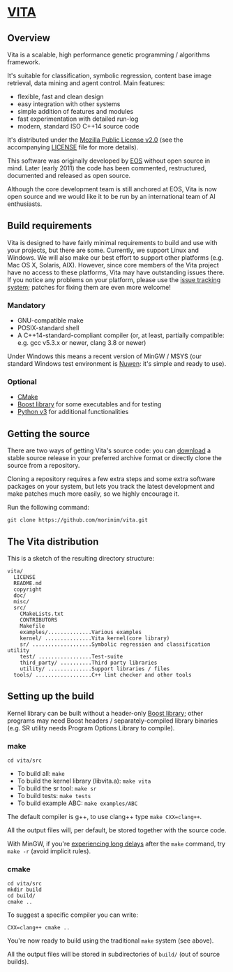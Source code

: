 # [VITA][3] #

## Overview ##

Vita is a scalable, high performance genetic programming / algorithms framework.

It's suitable for classification, symbolic regression, content base image retrieval, data mining and agent control. Main features:

* flexible, fast and clean design
* easy integration with other systems
* simple addition of features and modules
* fast experimentation with detailed run-log
* modern, standard ISO C++14 source code

It's distributed under the [Mozilla Public License v2.0](https://www.mozilla.org/MPL/2.0/) (see the accompanying [LICENSE](https://github.com/morinim/vita/blob/master/LICENSE) file for more details).

This software was originally developed by [EOS][1] without open source in mind. Later (early 2011) the code has been commented, restructured, documented and released as open source.

Although the core development team is still anchored at EOS, Vita is now open source and we would like it to be run by an international team of AI enthusiasts.

## Build requirements ##

Vita is designed to have fairly minimal requirements to build and use with your projects, but there are some. Currently, we support Linux and Windows. We will also make our best effort to support other platforms (e.g. Mac OS X, Solaris, AIX).
However, since core members of the Vita project have no access to these platforms, Vita may have outstanding issues there. If you notice any problems on your platform, please use the
[issue tracking system](https://github.com/morinim/vita/issues); patches for fixing them are even more welcome!

### Mandatory ###

* GNU-compatible make
* POSIX-standard shell
* A C++14-standard-compliant compiler (or, at least, partially compatible: e.g. gcc v5.3.x or newer, clang 3.8 or newer)

Under Windows this means a recent version of MinGW / MSYS (our standard Windows test environment is [Nuwen](http://nuwen.net/mingw.html): it's simple and ready to use).

### Optional ###

* [CMake][5]
* [Boost library][2] for some executables and for testing
* [Python v3][4] for additional functionalities

## Getting the source ##

There are two ways of getting Vita's source code: you can [download](https://github.com/morinim/vita/archive/master.zip) a stable source release in your preferred archive format or directly clone the source from a repository.

Cloning a repository requires a few extra steps and some extra software packages on your system, but lets you track the latest development and make patches much more easily, so we highly encourage it.

Run the following command:

```
git clone https://github.com/morinim/vita.git
```

## The Vita distribution ##

This is a sketch of the resulting directory structure:
```
vita/
  LICENSE
  README.md
  copyright
  doc/
  misc/
  src/
    CMakeLists.txt
    CONTRIBUTORS
    Makefile
    examples/..............Various examples
    kernel/ ...............Vita kernel(core library)
    sr/ ...................Symbolic regression and classification utility
    test/ .................Test-suite
    third_party/ ..........Third party libraries
    utility/ ..............Support libraries / files
  tools/ ..................C++ lint checker and other tools
```

## Setting up the build ##

Kernel library can be built without a header-only [Boost library][2]; other programs may need Boost headers / separately-compiled library binaries (e.g. SR utility needs Program Options Library to compile).

### make ###

```cd vita/src```

* To build all: `make`
* To build the kernel library (libvita.a): `make vita`
* To build the sr tool: `make sr`
* To build tests: `make tests`
* To build example ABC: `make examples/ABC`

The default compiler is g++, to use clang++ type `make CXX=clang++`.

All the output files will, per default, be stored together with the source
code.

With MinGW, if you're [experiencing long delays](http://stackoverflow.com/q/8571657/3235496) after the `make` command, try `make -r` (avoid implicit rules).

### cmake ###

```
cd vita/src
mkdir build
cd build/
cmake ..
```

To suggest a specific compiler you can write:

```
CXX=clang++ cmake ..
```

You're now ready to build using the traditional `make` system (see above).

All the output files will be stored in subdirectories of `build/` (out of source builds).


[1]: http://www.eosdev.it/
[2]: http://www.boost.org/
[3]: https://github.com/morinim/vita
[4]: http://www.python.org/
[5]: https://cmake.org/